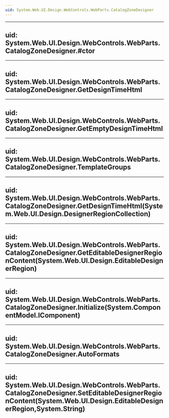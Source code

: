 ```yaml
---
uid: System.Web.UI.Design.WebControls.WebParts.CatalogZoneDesigner
---
```


---
uid: System.Web.UI.Design.WebControls.WebParts.CatalogZoneDesigner.#ctor
---

---
uid: System.Web.UI.Design.WebControls.WebParts.CatalogZoneDesigner.GetDesignTimeHtml
---

---
uid: System.Web.UI.Design.WebControls.WebParts.CatalogZoneDesigner.GetEmptyDesignTimeHtml
---

---
uid: System.Web.UI.Design.WebControls.WebParts.CatalogZoneDesigner.TemplateGroups
---

---
uid: System.Web.UI.Design.WebControls.WebParts.CatalogZoneDesigner.GetDesignTimeHtml(System.Web.UI.Design.DesignerRegionCollection)
---

---
uid: System.Web.UI.Design.WebControls.WebParts.CatalogZoneDesigner.GetEditableDesignerRegionContent(System.Web.UI.Design.EditableDesignerRegion)
---

---
uid: System.Web.UI.Design.WebControls.WebParts.CatalogZoneDesigner.Initialize(System.ComponentModel.IComponent)
---

---
uid: System.Web.UI.Design.WebControls.WebParts.CatalogZoneDesigner.AutoFormats
---

---
uid: System.Web.UI.Design.WebControls.WebParts.CatalogZoneDesigner.SetEditableDesignerRegionContent(System.Web.UI.Design.EditableDesignerRegion,System.String)
---
